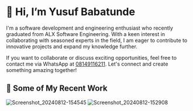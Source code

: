 # 👋 Hi, I’m Yusuf Babatunde

I'm a software development and engineering enthusiast who recently graduated from ALX Software Engineering. With a keen interest in collaborating with seasoned experts in the field, I am eager to contribute to innovative projects and expand my knowledge further.

If you want to collaborate or discuss exciting opportunities, feel free to contact me via WhatsApp at [08149116211](tel:08149116211). Let's connect and create something amazing together!

## 📸 Some of My Recent Work

![Screenshot_20240812-154545](https://github.com/user-attachments/assets/92228a14-028a-4fc3-8a30-b87947082d1d)
![Screenshot_20240812-152908](https://github.com/user-attachments/assets/339140f4-9f6b-4d55-91fd-7d9d1a9151e5)

<!---
Boy2700/Boy2700 is a ✨ special ✨ repository because its `README.md` (this file) appears on your GitHub profile.
You can click the Preview link to take a look at your changes.
--->
